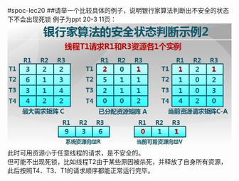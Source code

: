 #spoc-lec20
##请举一个比较具体的例子，说明银行家算法判断出不安全的状态下不会出现死锁
例子为ppt 20-3 11页：  
![banker](https://github.com/chenyl13/os_spoc/blob/master/banker.JPG)  
此时可用资源小于任意线程的请求，是不安全的。  
但可能不出现死锁，比如线程T2由于某些原因被杀死，并释放了自身所有资源，此后按照T4、T3、T1的请求顺序都能正常运行完毕。